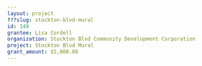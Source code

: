```yaml
---
layout: project 
???slug: stockton-blvd-mural
id: 149
grantee: Lisa Cordell
organization: Stockton Blvd Community Development Corporation
project: Stockton Blvd Mural
grant_amount: $5,000.00 
---
```

